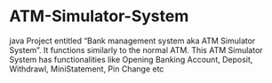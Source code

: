 # ATM-Simulator-System
java Project entitled “Bank management system aka ATM Simulator System”. It functions similarly to the normal ATM. This ATM Simulator System has functionalities like Opening Banking Account, Deposit, Withdrawl, MiniStatement, Pin Change etc
